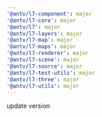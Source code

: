 ```yaml
---
'@antv/l7-component': major
'@antv/l7-core': major
'@antv/l7': major
'@antv/l7-layers': major
'@antv/l7-map': major
'@antv/l7-maps': major
'@antv/l7-renderer': major
'@antv/l7-scene': major
'@antv/l7-source': major
'@antv/l7-test-utils': major
'@antv/l7-three': major
'@antv/l7-utils': major
---
```


update version
